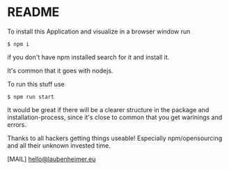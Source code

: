 # README

To install this Application and visualize in a browser window run 

    $ npm i

if you don't have npm installed search for it and install it.

It's common that it goes with nodejs.

To run this stuff use 

    $ npm run start


It would be great if there will be a clearer structure in the package and installation-process, since it's close to common that you get warinings and errors.

Thanks to all hackers getting things useable! Especially npm/opensourcing and all their unknown invested time.

[MAIL] hello@laubenheimer.eu

